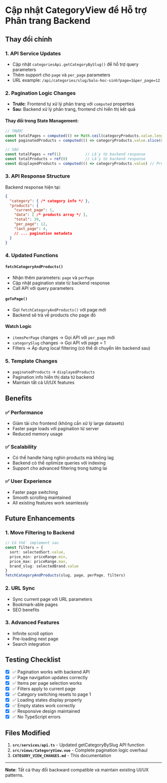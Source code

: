 # Cập nhật CategoryView để Hỗ trợ Phân trang Backend

## Thay đổi chính

### 1. **API Service Updates**
- Cập nhật `categoriesApi.getCategoryBySlug()` để hỗ trợ query parameters
- Thêm support cho `page` và `per_page` parameters
- URL example: `/api/categories/slug/balo-hoc-sinh?page=1&per_page=12`

### 2. **Pagination Logic Changes**
- **Trước**: Frontend tự xử lý phân trang với `computed` properties
- **Sau**: Backend xử lý phân trang, frontend chỉ hiển thị kết quả

#### Thay đổi trong State Management:
```typescript
// TRƯỚC
const totalPages = computed(() => Math.ceil(categoryProducts.value.length / itemsPerPage.value))
const paginatedProducts = computed(() => categoryProducts.value.slice(start, end))

// SAU  
const totalPages = ref(1)           // Lấy từ backend response
const totalProducts = ref(0)        // Lấy từ backend response
const displayedProducts = computed(() => categoryProducts.value) // Products đã phân trang sẵn
```

### 3. **API Response Structure**
Backend response hiện tại:
```json
{
  "category": { /* category info */ },
  "products": {
    "current_page": 1,
    "data": [ /* products array */ ],
    "total": 39,
    "per_page": 12,
    "last_page": 4,
    // ... pagination metadata
  }
}
```

### 4. **Updated Functions**

#### `fetchCategoryAndProducts()`
- Nhận thêm parameters: `page` và `perPage`
- Cập nhật pagination state từ backend response
- Call API với query parameters

#### `goToPage()`
- Gọi `fetchCategoryAndProducts()` với page mới
- Backend sẽ trả về products cho page đó

#### Watch Logic
- `itemsPerPage` changes → Gọi API với `per_page` mới
- `categorySlug` changes → Gọi API với page = 1
- Filters → Áp dụng local filtering (có thể di chuyển lên backend sau)

### 5. **Template Changes**
- `paginatedProducts` → `displayedProducts`
- Pagination info hiển thị data từ backend
- Maintain tất cả UI/UX features

## Benefits

### ✅ **Performance**
- Giảm tải cho frontend (không cần xử lý large datasets)
- Faster page loads với pagination từ server
- Reduced memory usage

### ✅ **Scalability**  
- Có thể handle hàng nghìn products mà không lag
- Backend có thể optimize queries với indexing
- Support cho advanced filtering trong tương lai

### ✅ **User Experience**
- Faster page switching
- Smooth scrolling maintained
- All existing features work seamlessly

## Future Enhancements

### 1. **Move Filtering to Backend**
```typescript
// Có thể implement sau
const filters = {
  sort: selectedSort.value,
  price_min: priceRange.min,
  price_max: priceRange.max,
  brand_slug: selectedBrand.value
}
fetchCategoryAndProducts(slug, page, perPage, filters)
```

### 2. **URL Sync**
- Sync current page với URL parameters
- Bookmark-able pages
- SEO benefits

### 3. **Advanced Features**
- Infinite scroll option
- Pre-loading next page
- Search integration

## Testing Checklist

- [x] ✅ Pagination works with backend API
- [x] ✅ Page navigation updates correctly  
- [x] ✅ Items per page selection works
- [x] ✅ Filters apply to current page
- [x] ✅ Category switching resets to page 1
- [x] ✅ Loading states display properly
- [x] ✅ Empty states work correctly
- [x] ✅ Responsive design maintained
- [x] ✅ No TypeScript errors

## Files Modified

1. **`src/services/api.ts`** - Updated getCategoryBySlug API function
2. **`src/views/CategoryView.vue`** - Complete pagination logic overhaul
3. **`CATEGORY_VIEW_CHANGES.md`** - This documentation

---

**Note**: Tất cả thay đổi backward compatible và maintain existing UI/UX patterns.
